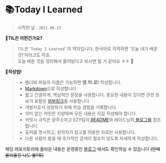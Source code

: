 # 📚Today I Learned

> 시작한 날 : `2021.08.23`<br/>

🌟**TIL은 어떤건가요?**
> `TIL`은 '`Today I Learned`' 의 약자입니다.
> 한국어로 직역하면 '오늘 내가 배운 것!'이라고도 하죠.<br>
> 오늘 배운 것을 정리해서 올려놨다고 보시면 될 거 같아요 ㅎㅎ 🙂<br/>

🌟**작성법!**

> - 폴더와 파일의 이름은 가능하면 **영.어.로!** 작성합니다.
> - [Markdown](https://ansohxxn.github.io/blog/markdown)으로 작성합니다
> - 짧고 간결하게, 핵심적인 문장을 사용합니다. 중요한 내용이 있다면 관련 정보가 포함된 [외부링크](https://gpeol.github.io/404)를 사용합니다
> - 개발자로서 성장하기 위해 학습 경험을 기록합니다.
> - 의미 없는 커밋은 지양하며 모든 내용은 직접 작성해야 합니다.
> - 커밋시 규칙은 광주소마고 EZY팀의[ README](https://github.com/neulsom-EZY/EZY-ios/blob/master/README.md)와 레이드님의[ 블로그를](https://blog.ull.im/engineering/2019/03/10/logs-on-git.html) 참조합니다.
> - 출처를 명시하고, 원작자가 참고를 허용한 자료만 사용합니다.
> - 다른 사람이 봤을 때 추가적인 검색이 필요치 않도록 자세하게 작성합니다.

해당 레포지토리에 올라온 내용은 운영중인 [블로그](https://gpeol.github.io) 에서도 확인하실 수 있습니다
~~(언제 올라올진 나도 몰?루)~~
